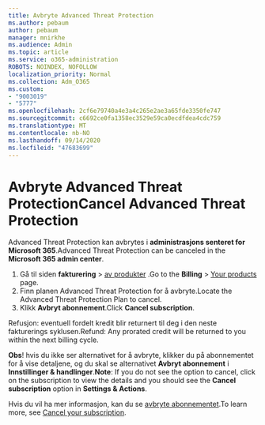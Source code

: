 ```yaml
---
title: Avbryte Advanced Threat Protection
ms.author: pebaum
author: pebaum
manager: mnirkhe
ms.audience: Admin
ms.topic: article
ms.service: o365-administration
ROBOTS: NOINDEX, NOFOLLOW
localization_priority: Normal
ms.collection: Adm_O365
ms.custom:
- "9003019"
- "5777"
ms.openlocfilehash: 2cf6e79740a4e3a4c265e2ae3a65fde3350fe747
ms.sourcegitcommit: c6692ce0fa1358ec3529e59ca0ecdfdea4cdc759
ms.translationtype: MT
ms.contentlocale: nb-NO
ms.lasthandoff: 09/14/2020
ms.locfileid: "47683699"
---
```

# <a name="cancel-advanced-threat-protection"></a><span data-ttu-id="86e15-102">Avbryte Advanced Threat Protection</span><span class="sxs-lookup"><span data-stu-id="86e15-102">Cancel Advanced Threat Protection</span></span>

<span data-ttu-id="86e15-103">Advanced Threat Protection kan avbrytes i **administrasjons senteret for Microsoft 365**.</span><span class="sxs-lookup"><span data-stu-id="86e15-103">Advanced Threat Protection can be canceled in the **Microsoft 365 admin center**.</span></span>

1. <span data-ttu-id="86e15-104">Gå til siden **fakturering**  >  [av produkter](https://go.microsoft.com/fwlink/p/?linkid=842054) .</span><span class="sxs-lookup"><span data-stu-id="86e15-104">Go to the  **Billing** > [Your products](https://go.microsoft.com/fwlink/p/?linkid=842054) page.</span></span>
2. <span data-ttu-id="86e15-105">Finn planen Advanced Threat Protection for å avbryte.</span><span class="sxs-lookup"><span data-stu-id="86e15-105">Locate the Advanced Threat Protection Plan to cancel.</span></span>
3. <span data-ttu-id="86e15-106">Klikk **Avbryt abonnement**.</span><span class="sxs-lookup"><span data-stu-id="86e15-106">Click **Cancel subscription**.</span></span>

<span data-ttu-id="86e15-107">Refusjon: eventuell fordelt kredit blir returnert til deg i den neste fakturerings syklusen.</span><span class="sxs-lookup"><span data-stu-id="86e15-107">Refund: Any prorated credit will be returned to you within the next billing cycle.</span></span>

<span data-ttu-id="86e15-108">**Obs**! hvis du ikke ser alternativet for å avbryte, klikker du på abonnementet for å vise detaljene, og du skal se alternativet **Avbryt abonnement** i **Innstillinger & handlinger**.</span><span class="sxs-lookup"><span data-stu-id="86e15-108">**Note**: If you do not see the option to cancel, click on the subscription to view the details and you should see the **Cancel subscription** option in **Settings & Actions**.</span></span>

<span data-ttu-id="86e15-109">Hvis du vil ha mer informasjon, kan du se [avbryte abonnementet](https://docs.microsoft.com/microsoft-365/commerce/subscriptions/cancel-your-subscription).</span><span class="sxs-lookup"><span data-stu-id="86e15-109">To learn more, see [Cancel your subscription](https://docs.microsoft.com/microsoft-365/commerce/subscriptions/cancel-your-subscription).</span></span>
